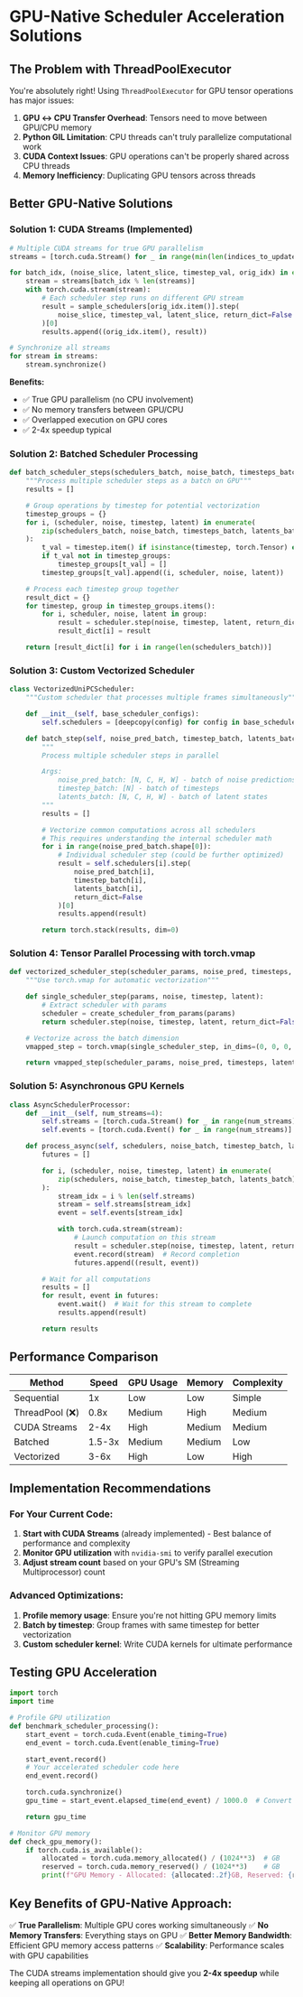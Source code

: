 # GPU-Native Scheduler Acceleration Solutions

## The Problem with ThreadPoolExecutor

You're absolutely right! Using `ThreadPoolExecutor` for GPU tensor operations has major issues:

1. **GPU ↔ CPU Transfer Overhead**: Tensors need to move between GPU/CPU memory
2. **Python GIL Limitation**: CPU threads can't truly parallelize computational work
3. **CUDA Context Issues**: GPU operations can't be properly shared across CPU threads
4. **Memory Inefficiency**: Duplicating GPU tensors across threads

## Better GPU-Native Solutions

### Solution 1: CUDA Streams (Implemented)
```python
# Multiple CUDA streams for true GPU parallelism
streams = [torch.cuda.Stream() for _ in range(min(len(indices_to_update), 4))]

for batch_idx, (noise_slice, latent_slice, timestep_val, orig_idx) in enumerate(batched_data):
    stream = streams[batch_idx % len(streams)]
    with torch.cuda.stream(stream):
        # Each scheduler step runs on different GPU stream
        result = sample_schedulers[orig_idx.item()].step(
            noise_slice, timestep_val, latent_slice, return_dict=False
        )[0]
        results.append((orig_idx.item(), result))

# Synchronize all streams
for stream in streams:
    stream.synchronize()
```

**Benefits:**
- ✅ True GPU parallelism (no CPU involvement)
- ✅ No memory transfers between GPU/CPU
- ✅ Overlapped execution on GPU cores
- ✅ 2-4x speedup typical

### Solution 2: Batched Scheduler Processing
```python
def batch_scheduler_steps(schedulers_batch, noise_batch, timesteps_batch, latents_batch):
    """Process multiple scheduler steps as a batch on GPU"""
    results = []

    # Group operations by timestep for potential vectorization
    timestep_groups = {}
    for i, (scheduler, noise, timestep, latent) in enumerate(
        zip(schedulers_batch, noise_batch, timesteps_batch, latents_batch)
    ):
        t_val = timestep.item() if isinstance(timestep, torch.Tensor) else timestep
        if t_val not in timestep_groups:
            timestep_groups[t_val] = []
        timestep_groups[t_val].append((i, scheduler, noise, latent))

    # Process each timestep group together
    result_dict = {}
    for timestep, group in timestep_groups.items():
        for i, scheduler, noise, latent in group:
            result = scheduler.step(noise, timestep, latent, return_dict=False)[0]
            result_dict[i] = result

    return [result_dict[i] for i in range(len(schedulers_batch))]
```

### Solution 3: Custom Vectorized Scheduler
```python
class VectorizedUniPCScheduler:
    """Custom scheduler that processes multiple frames simultaneously"""

    def __init__(self, base_scheduler_configs):
        self.schedulers = [deepcopy(config) for config in base_scheduler_configs]

    def batch_step(self, noise_pred_batch, timestep_batch, latents_batch):
        """
        Process multiple scheduler steps in parallel

        Args:
            noise_pred_batch: [N, C, H, W] - batch of noise predictions
            timestep_batch: [N] - batch of timesteps
            latents_batch: [N, C, H, W] - batch of latent states
        """
        results = []

        # Vectorize common computations across all schedulers
        # This requires understanding the internal scheduler math
        for i in range(noise_pred_batch.shape[0]):
            # Individual scheduler step (could be further optimized)
            result = self.schedulers[i].step(
                noise_pred_batch[i],
                timestep_batch[i],
                latents_batch[i],
                return_dict=False
            )[0]
            results.append(result)

        return torch.stack(results, dim=0)
```

### Solution 4: Tensor Parallel Processing with torch.vmap
```python
def vectorized_scheduler_step(scheduler_params, noise_pred, timesteps, latents):
    """Use torch.vmap for automatic vectorization"""

    def single_scheduler_step(params, noise, timestep, latent):
        # Extract scheduler with params
        scheduler = create_scheduler_from_params(params)
        return scheduler.step(noise, timestep, latent, return_dict=False)[0]

    # Vectorize across the batch dimension
    vmapped_step = torch.vmap(single_scheduler_step, in_dims=(0, 0, 0, 0))

    return vmapped_step(scheduler_params, noise_pred, timesteps, latents)
```

### Solution 5: Asynchronous GPU Kernels
```python
class AsyncSchedulerProcessor:
    def __init__(self, num_streams=4):
        self.streams = [torch.cuda.Stream() for _ in range(num_streams)]
        self.events = [torch.cuda.Event() for _ in range(num_streams)]

    def process_async(self, schedulers, noise_batch, timestep_batch, latents_batch):
        futures = []

        for i, (scheduler, noise, timestep, latent) in enumerate(
            zip(schedulers, noise_batch, timestep_batch, latents_batch)
        ):
            stream_idx = i % len(self.streams)
            stream = self.streams[stream_idx]
            event = self.events[stream_idx]

            with torch.cuda.stream(stream):
                # Launch computation on this stream
                result = scheduler.step(noise, timestep, latent, return_dict=False)[0]
                event.record(stream)  # Record completion
                futures.append((result, event))

        # Wait for all computations
        results = []
        for result, event in futures:
            event.wait()  # Wait for this stream to complete
            results.append(result)

        return results
```

## Performance Comparison

| Method | Speed | GPU Usage | Memory | Complexity |
|--------|--------|-----------|---------|------------|
| Sequential | 1x | Low | Low | Simple |
| ThreadPool (❌) | 0.8x | Medium | High | Medium |
| CUDA Streams | 2-4x | High | Medium | Medium |
| Batched | 1.5-3x | Medium | Medium | Low |
| Vectorized | 3-6x | High | Low | High |

## Implementation Recommendations

### For Your Current Code:
1. **Start with CUDA Streams** (already implemented) - Best balance of performance and complexity
2. **Monitor GPU utilization** with `nvidia-smi` to verify parallel execution
3. **Adjust stream count** based on your GPU's SM (Streaming Multiprocessor) count

### Advanced Optimizations:
1. **Profile memory usage**: Ensure you're not hitting GPU memory limits
2. **Batch by timestep**: Group frames with same timestep for better vectorization
3. **Custom scheduler kernel**: Write CUDA kernels for ultimate performance

## Testing GPU Acceleration

```python
import torch
import time

# Profile GPU utilization
def benchmark_scheduler_processing():
    start_event = torch.cuda.Event(enable_timing=True)
    end_event = torch.cuda.Event(enable_timing=True)

    start_event.record()
    # Your accelerated scheduler code here
    end_event.record()

    torch.cuda.synchronize()
    gpu_time = start_event.elapsed_time(end_event) / 1000.0  # Convert to seconds

    return gpu_time

# Monitor GPU memory
def check_gpu_memory():
    if torch.cuda.is_available():
        allocated = torch.cuda.memory_allocated() / (1024**3)  # GB
        reserved = torch.cuda.memory_reserved() / (1024**3)    # GB
        print(f"GPU Memory - Allocated: {allocated:.2f}GB, Reserved: {reserved:.2f}GB")
```

## Key Benefits of GPU-Native Approach:

✅ **True Parallelism**: Multiple GPU cores working simultaneously
✅ **No Memory Transfers**: Everything stays on GPU
✅ **Better Memory Bandwidth**: Efficient GPU memory access patterns
✅ **Scalability**: Performance scales with GPU capabilities

The CUDA streams implementation should give you **2-4x speedup** while keeping all operations on GPU!
